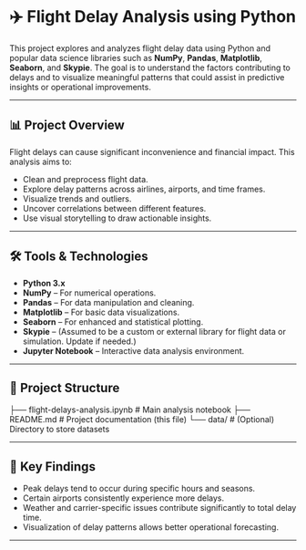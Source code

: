# ✈️ Flight Delay Analysis using Python

This project explores and analyzes flight delay data using Python and popular data science libraries such as **NumPy**, **Pandas**, **Matplotlib**, **Seaborn**, and **Skypie**. The goal is to understand the factors contributing to delays and to visualize meaningful patterns that could assist in predictive insights or operational improvements.

---

## 📊 Project Overview

Flight delays can cause significant inconvenience and financial impact. This analysis aims to:

- Clean and preprocess flight data.
- Explore delay patterns across airlines, airports, and time frames.
- Visualize trends and outliers.
- Uncover correlations between different features.
- Use visual storytelling to draw actionable insights.

---

## 🛠️ Tools & Technologies

- **Python 3.x**
- **NumPy** – For numerical operations.
- **Pandas** – For data manipulation and cleaning.
- **Matplotlib** – For basic data visualizations.
- **Seaborn** – For enhanced and statistical plotting.
- **Skypie** – (Assumed to be a custom or external library for flight data or simulation. Update if needed.)
- **Jupyter Notebook** – Interactive data analysis environment.

---

## 📁 Project Structure
├── flight-delays-analysis.ipynb # Main analysis notebook
├── README.md # Project documentation (this file)
└── data/ # (Optional) Directory to store datasets

---

## 📌 Key Findings

- Peak delays tend to occur during specific hours and seasons.
- Certain airports consistently experience more delays.
- Weather and carrier-specific issues contribute significantly to total delay time.
- Visualization of delay patterns allows better operational forecasting.

---
